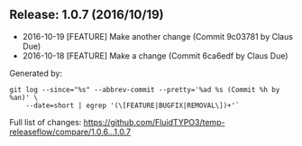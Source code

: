 ## Release: 1.0.7 (2016/10/19)

* 2016-10-19 [FEATURE] Make another change (Commit 9c03781 by Claus Due)
* 2016-10-18 [FEATURE] Make a change (Commit 6ca6edf by Claus Due)

Generated by:

```
git log --since="%s" --abbrev-commit --pretty='%ad %s (Commit %h by %an)' \
    --date=short | egrep '(\[FEATURE|BUGFIX|REMOVAL\])+'`
```

Full list of changes: https://github.com/FluidTYPO3/temp-releaseflow/compare/1.0.6...1.0.7
